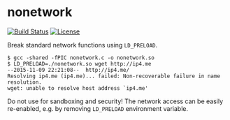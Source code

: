 # nonetwork

[![Build Status][build-status]][travis]
[![License][license]](LICENSE)

Break standard network functions using `LD_PRELOAD`.

```
$ gcc -shared -fPIC nonetwork.c -o nonetwork.so
$ LD_PRELOAD=./nonetwork.so wget http://ip4.me
--2015-11-09 22:21:08--  http://ip4.me/
Resolving ip4.me (ip4.me)... failed: Non-recoverable failure in name resolution.
wget: unable to resolve host address `ip4.me'
```

Do not use for sandboxing and security! The network access can be easily
re-enabled, e.g. by removing `LD_PRELOAD` environment variable.

[license]: https://img.shields.io/badge/License-MIT-brightgreen.png
[travis]: https://travis-ci.org/starius/nonetwork
[build-status]: https://travis-ci.org/starius/nonetwork.png?branch=master
